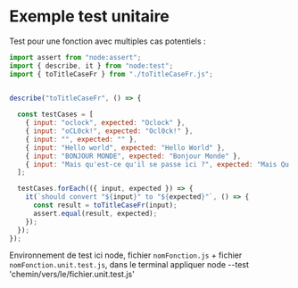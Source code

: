 # Exemple test unitaire

Test pour une fonction avec multiples cas potentiels :
```js
import assert from "node:assert";
import { describe, it } from "node:test";
import { toTitleCaseFr } from "./toTitleCaseFr.js";


describe("toTitleCaseFr", () => {
  
  const testCases = [
    { input: "oclock", expected: "Oclock" },
    { input: "oCL0ck!", expected: "Ocl0ck!" },
    { input: "", expected: "" },
    { input: "Hello world", expected: "Hello World" },
    { input: "BONJOUR MONDE", expected: "Bonjour Monde" },
    { input: "Mais qu'est-ce qu'il se passe ici ?", expected: "Mais Qu'est-ce Qu'il Se Passe Ici ?" },
  ];

  testCases.forEach(({ input, expected }) => {
    it(`should convert "${input}" to "${expected}"`, () => {
      const result = toTitleCaseFr(input);
      assert.equal(result, expected);
    });
  });
});
```

Environnement de test ici node, fichier `nomFonction.js` + fichier `nomFonction.unit.test.js`, dans le terminal appliquer node --test 'chemin/vers/le/fichier.unit.test.js'
